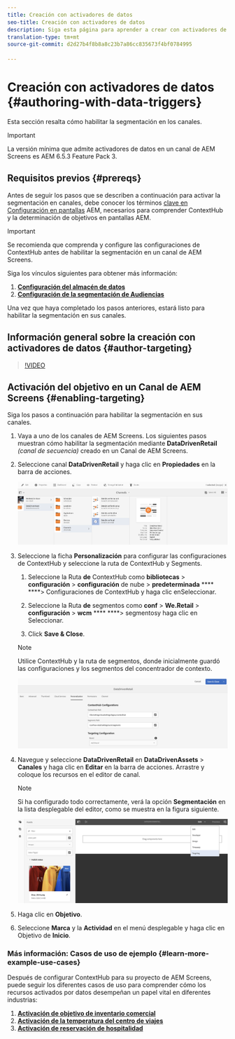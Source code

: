```yaml
---
title: Creación con activadores de datos
seo-title: Creación con activadores de datos
description: Siga esta página para aprender a crear con activadores de datos.
translation-type: tm+mt
source-git-commit: d2d27b4f8b8a8c23b7a86cc835673f4bf0784995

---
```



# Creación con activadores de datos {#authoring-with-data-triggers}

Esta sección resalta cómo habilitar la segmentación en los canales.

>[!IMPORTANT]
> La versión mínima que admite activadores de datos en un canal de AEM Screens es AEM 6.5.3 Feature Pack 3.

## Requisitos previos {#prereqs}

Antes de seguir los pasos que se describen a continuación para activar la segmentación en canales, debe conocer los términos [clave en Configuración en pantallas](configuring-context-hub.md) AEM, necesarios para comprender ContextHub y la determinación de objetivos en pantallas AEM.

>[!IMPORTANT]
> Se recomienda que comprenda y configure las configuraciones de ContextHub antes de habilitar la segmentación en un canal de AEM Screens.

Siga los vínculos siguientes para obtener más información:

1. **[Configuración del almacén de datos](configuring-context-hub.md)**
1. **[Configuración de la segmentación de Audiencias](configuring-context-hub.md)**

Una vez que haya completado los pasos anteriores, estará listo para habilitar la segmentación en sus canales.

## Información general sobre la creación con activadores de datos {#author-targeting}

>[!VIDEO](https://video.tv.adobe.com/v/31921)

## Activación del objetivo en un Canal de AEM Screens {#enabling-targeting}

Siga los pasos a continuación para habilitar la segmentación en sus canales.

1. Vaya a uno de los canales de AEM Screens. Los siguientes pasos muestran cómo habilitar la segmentación mediante **DataDrivenRetail** *(canal de secuencia)* creado en un Canal de AEM Screens.

1. Seleccione canal **DataDrivenRetail** y haga clic en **Propiedades** en la barra de acciones.

   ![screen_shot_2019-05-01at43332pm](assets/screen_shot_2019-05-01at43332pm.png)

1. Seleccione la ficha **Personalización** para configurar las configuraciones de ContextHub y seleccione la ruta de ContextHub y Segments.

   1. Seleccione la Ruta **de** ContextHub como **bibliotecas** > **configuración** > **configuración** de nube > **predeterminada** **** ****> Configuraciones de ContextHub y haga clic enSeleccionar.

   1. Seleccione la Ruta **de** segmentos como **conf** > **We.Retail** > **configuración** > **wcm** **** ****> segmentosy haga clic en Seleccionar.

   1. Click **Save &amp; Close**.
   >[!NOTE]
   >
   >Utilice ContextHub y la ruta de segmentos, donde inicialmente guardó las configuraciones y los segmentos del concentrador de contexto.

   ![screen_shot_2019-05-01at44030pm](assets/screen_shot_2019-05-01at44030pm.png)

1. Navegue y seleccione **DataDrivenRetail** en **DataDrivenAssets** > **Canales** y haga clic en **Editar** en la barra de acciones. Arrastre y coloque los recursos en el editor de canal.

   >[!NOTE]
   >
   >Si ha configurado todo correctamente, verá la opción **Segmentación** en la lista desplegable del editor, como se muestra en la figura siguiente.

   ![screen_shot_2019-05-01at44231pm](assets/screen_shot_2019-05-01at44231pm.png)

1. Haga clic en **Objetivo**.

1. Seleccione **Marca** y la **Actividad** en el menú desplegable y haga clic en Objetivo de **Inicio**.

### Más información: Casos de uso de ejemplo {#learn-more-example-use-cases}

Después de configurar ContextHub para su proyecto de AEM Screens, puede seguir los diferentes casos de uso para comprender cómo los recursos activados por datos desempeñan un papel vital en diferentes industrias:

1. **[Activación de objetivo de inventario comercial](retail-inventory-activation.md)**
1. **[Activación de la temperatura del centro de viajes](local-temperature-activation.md)**
1. **[Activación de reservación de hospitalidad](hospitality-reservation-activation.md)**

